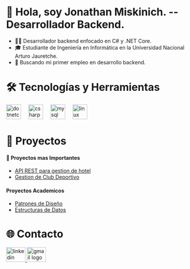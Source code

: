 <h1>👋 Hola, soy Jonathan Miskinich. -- Desarrollador Backend.</h1>

  - 👨‍💻 Desarrollador backend enfocado en C# y .NET Core.<br>
  - 🎓 Estudiante de Ingeniería en Informática en la Universidad Nacional Arturo Jauretche.<br>
  - 💼 Buscando mi primer empleo en desarrollo backend.<br>

<h1>🛠️ Tecnologías y Herramientas</h1>

<div align="left">
  <img src="https://cdn.jsdelivr.net/gh/devicons/devicon/icons/dotnetcore/dotnetcore-original.svg" height="40" alt="dotnetcore logo"  />
  <img width="12" />
  <img src="https://cdn.jsdelivr.net/gh/devicons/devicon/icons/csharp/csharp-original.svg" height="40" alt="csharp logo"  />
  <img width="12" />
  <img src="https://cdn.jsdelivr.net/gh/devicons/devicon/icons/mysql/mysql-original.svg" height="40" alt="mysql logo"  />
  <img width="12" />
  <img src="https://cdn.jsdelivr.net/gh/devicons/devicon/icons/linux/linux-original.svg" height="40" alt="linux logo"  />
</div>

###

<h1>🚀 Proyectos</h1>

#### 🚧 Proyectos mas Importantes
  - [API REST para gestion de hotel](https://github.com/JonathanMiskinich/API-Gestion-Hotel)
  - [Gestion de Club Deportivo](https://github.com/JonathanMiskinich/Trabajador-integrador)
#### Proyectos Academicos
  - [Patrones de Diseño](https://github.com/JonathanMiskinich/MetodologiaProgramacion)
  - [Estructuras de Datos]()

<h1>🌐 Contacto</h1>

<div align="left">
  <a href="www.linkedin.com/in/jonathan-miskinich-78ab5b261" target="_blank">
    <img src="https://raw.githubusercontent.com/maurodesouza/profile-readme-generator/master/src/assets/icons/social/linkedin/default.svg" width="52" height="40"     
     alt="linkedin logo"  />
  </a>
  <a href="mailto:jonathan.mmiskinich.dev@gmail.com">
    <img src="https://raw.githubusercontent.com/maurodesouza/profile-readme-generator/master/src/assets/icons/social/gmail/default.svg" width="52" height="40" alt="gmail 
       logo"  />
  </a>
</div>

<!--
**JonathanMiskinich/JonathanMIskinich** is a ✨ _special_ ✨ repository because its `README.md` (this file) appears on your GitHub profile.

Here are some ideas to get you started:

- 🔭 I’m currently working on ...
- 🌱 I’m currently learning ...
- 👯 I’m looking to collaborate on ...
- 🤔 I’m looking for help with ...
- 💬 Ask me about ...
- 📫 How to reach me: ...
- 😄 Pronouns: ...
- ⚡ Fun fact: ...
-->
